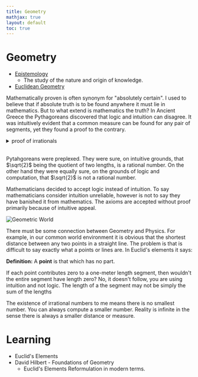 ```yaml
---
title: Geometry
mathjax: true
layout: default
toc: true
---
```



# Geometry

* [Epistemology](Epistemology.html)
    * The study of the nature and origin of knowledge.
* [Euclidean Geometry](EuclideanGeometry.html)


Mathematically proven is often synonym for "absolutely certain". I used to believe that if absolute truth is to be found anywhere it must lie in mathematics. But to what extend is mathematics the truth? In Ancient Greece the Pythagoreans discovered that logic and intuition can disagree. It was intuitively evident that a common measure can be found for any pair of segments, yet they found a proof to the contrary.


<details>
<summary> proof of irrationals </summary>

<div class="definition" markdown="block">
{% include theorems/Sqrt2IsIrrational.md %}
</div>
</details><br>



Pytahgoreans were preplexed. They were sure, on intuitive grounds, that $\sqrt{2}$ being the quotient of two lengths, is a rational number. On the other hand they were equally sure, on the grounds of logic and computation, that $\sqrt{2}$ is not a rational number.


Mathematicians decided to accept logic instead of intuition.
To say mathematicians consider intuition unreliable, however is not to say they have banished it from mathematics. The axioms are accepted without proof primarily because of intuitive appeal.

![Geometric World](/documents/assets/ThirdteenFloor.png)




There must be some connection between Geometry and Physics. For example, in our common world environment it is obvious that the shortest distance between any two points in a straight line.
The problem is that is difficult to say exactly what a points or lines are. In Euclid's elements it says:

**Definition:** A **point** is that which has no part.

If each point contributes zero to a one-meter length segment, then
wouldn't the entire segment have length zero? No, it doesn't
follow, you are using intuition and not logic. The length
of a the segment may not be simply the sum of the lengths


The existence of irrational numbers to me means there is no smallest number. You can always compute a smaller number. Reality is infinite in the sense there is always a smaller distance or measure.


# Learning 

* Euclid's Elements
* David Hilbert - Foundations of Geometry
    * Euclid's Elements Reformulation in modern terms.


